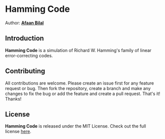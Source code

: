 Hamming Code
=============

Author: **[Afaan Bilal](https://afaan.dev)**  

## Introduction
**Hamming Code** is a simulation of Richard W. Hamming's family of linear error-correcting codes.

## Contributing
All contributions are welcome. Please create an issue first for any feature request
or bug. Then fork the repository, create a branch and make any changes to fix the bug 
or add the feature and create a pull request. That's it!
Thanks!

## License
**Hamming Code** is released under the MIT License.
Check out the full license [here](LICENSE).